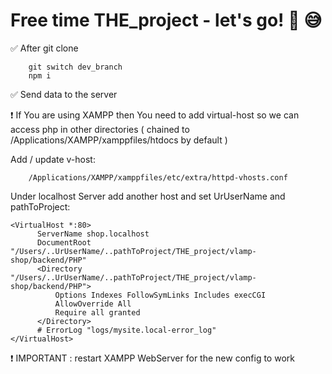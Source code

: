 # Free time THE_project - let's go! 💪 😅

✅  After git clone

        git switch dev_branch
        npm i
    
   ✅ Send data to the server
    
❗️ If You are using XAMPP then You need to add virtual-host so we can access php in other directories ( chained to /Applications/XAMPP/xamppfiles/htdocs by default )

Add / update v-host: 

        /Applications/XAMPP/xamppfiles/etc/extra/httpd-vhosts.conf
        
Under localhost Server add another host and set UrUserName and pathToProject:
    
    <VirtualHost *:80>
          ServerName shop.localhost
          DocumentRoot "/Users/..UrUserName/..pathToProject/THE_project/vlamp-shop/backend/PHP"
          <Directory "/Users/..UrUserName/..pathToProject/THE_project/vlamp-shop/backend/PHP">
              Options Indexes FollowSymLinks Includes execCGI
              AllowOverride All
              Require all granted
          </Directory>
          # ErrorLog "logs/mysite.local-error_log"
    </VirtualHost>  

❗️ IMPORTANT : restart XAMPP WebServer for the new config to work
